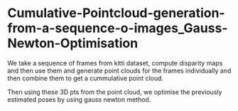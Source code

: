 # Cumulative-Pointcloud-generation-from-a-sequence-o-images_Gauss-Newton-Optimisation
We take a sequence of frames from kitti dataset, compute disparity maps and then use them and generate point clouds for the frames individually and then combine them to get a cummulative point cloud.

Then using these 3D pts from the point cloud, we optimise the previously estimated poses by using gauss newton method.

